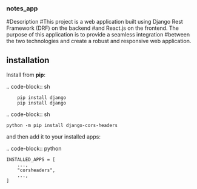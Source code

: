 ### notes_app
#Description
#This project is a web application built using Django Rest Framework (DRF) on the backend
#and React.js on the frontend. The purpose of this application is to provide a seamless integration 
#between the two technologies and create a robust and responsive web application.

## installation
Install from **pip**:

.. code-block:: sh

        pip install django
        pip install django
.. code-block:: sh

    python -m pip install django-cors-headers

and then add it to your installed apps:

.. code-block:: python

    INSTALLED_APPS = [
        ...,
        "corsheaders",
        ...,
    ]
